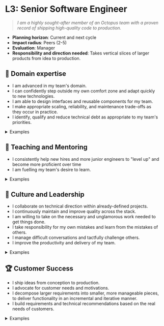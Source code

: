 # L3: Senior Software Engineer

> _I am a highly sought-after member of an Octopus team with a proven record of shipping high-quality code to production._

- **Planning horizon**: Current and next cycle
- **Impact radius**: Peers (2-5)
- **Evaluation**: Manager
- **Responsibility and direction needed**: Takes vertical slices of larger products from idea to production.

## 🦉 Domain expertise

- I am advanced in my team's domain.
- I can confidently step outside my own comfort zone and adapt quickly to new technologies.
- I am able to design interfaces and reusable components for my team.
- I make appropriate scaling, reliability, and maintenance trade-offs as they occur in practice.
- I identify, qualify and reduce technical debt as appropriate to my team's priorities.

<details>
<summary>Examples</summary>

- I set up or maintained an automated integration and delivery pipeline.
- I determined the technical direction within a brown-field project.
- I made pragmatic decisions in order to ship a product.
- People asked me for my opinion when making technical decisions because I had a proven track record of making wise choices.

</details>

## 🌱 Teaching and Mentoring

- I consistently help new hires and more junior engineers to "level up" and become more proficient over time
- I am fuelling my team's desire to learn.

<details>
<summary>Examples</summary>

- I ran a knowledge sharing session.
- I mentored a more junior developer and they went on to achieve something they couldn't have before.
- I shared useful videos/blogs/papers that led to some action.
- I used code reviews as an opportunity to teach and showed others alternate, cleaner ways to implement functionality in an ego-less manner.

</details>

## 🧭 Culture and Leadership

- I collaborate on technical direction within already-defined projects.
- I continuously maintain and improve quality across the stack.
- I am willing to take on the necessary and unglamorous work needed to get things done.
- I take responsibility for my own mistakes and learn from the mistakes of others.
- I manage difficult conversations and tactfully challenge others.
- I improve the productivity and delivery of my team.

<details>
<summary>Examples</summary>

- I performed regular interviews for engineering candidates, and provided detailed and useful feedback.
- I took on a significant share of unplanned work and other "housekeeping" tasks.
- I spotted a contentious issue that could have gone badly and facilitated everyone toward a decision that resolved the situation.
- I recognised a problem early and got in to fix it even though it wasn't my fault.
- I wrote a clear and concise proposal that persuaded the team to act on my idea.

</details>

## 🏆 Customer Success

- I ship ideas from conception to production.
- I advocate for customer needs and motivations.
- I decompose larger requirements into smaller, more manageable pieces, to deliver functionality in an incremental and iterative manner.
- I build requirements and technical recommendations based on the real needs of customers.

<details>
<summary>Examples</summary>

- I led a shaped pitch from idea to production
- I gave an early access version to our customers to get feedback during development, and acted on that feedback.
- I helped unblock the delivery pipeline to make sure we could verify the expected behaviour of the changes we made to production.
- I analyzed telemetry to make technical and scope decisions during a build.

</details>
